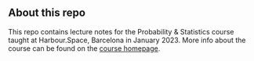 ## About this repo

This repo contains lecture notes for the Probability & Statistics course taught at Harbour.Space, Barcelona in January 2023.
More info about the course can be found on the [course homepage](https://harbour.space/data-science/courses/probability-statistics-evgeniya-korneva-738). 
